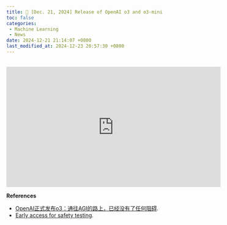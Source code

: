 ```yaml
---
title: 📰 [Dec. 21, 2024] Release of OpenAI o3 and o3-mini
toc: false
categories:
 - Machine Learning
 - News
date: 2024-12-21 21:14:07 +0800
last_modified_at: 2024-12-23 20:57:30 +0800
---
```


<br>

<iframe class="iframe--video" width="560" height="315" src="https://www.youtube.com/embed/SKBG1sqdyIU?si=cmp1AY5_LrAr_NZ_" title="YouTube video player" frameborder="0" allow="accelerometer; autoplay; clipboard-write; encrypted-media; gyroscope; picture-in-picture; web-share" referrerpolicy="strict-origin-when-cross-origin" allowfullscreen></iframe>

<br>

**References**

- [OpenAI正式发布o3：通往AGI的路上，已经没有了任何阻碍](https://mp.weixin.qq.com/s/getqbMH-Q2aB3KSrI0YF5A).
- [Early access for safety testing](https://openai.com/index/early-access-for-safety-testing/).